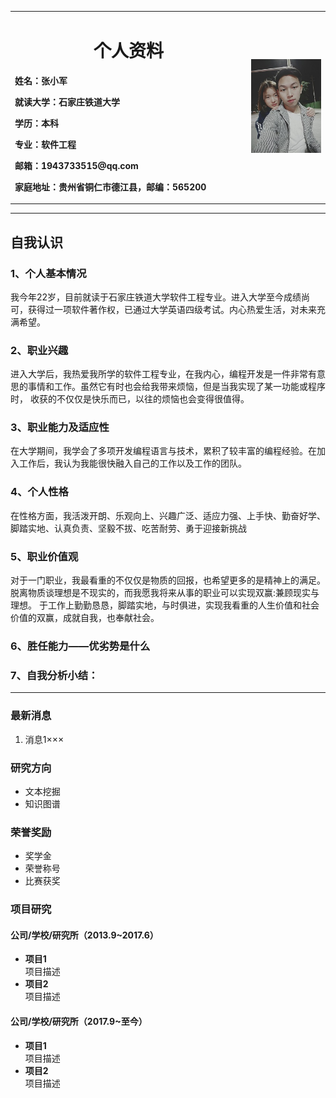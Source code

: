 <div>
<table border="0">
  <tr>
    <td width="75%">
      <h1 align="center">个人资料</h1>
      <p><b>姓名：张小军</b></p>
      <p><b>就读大学：石家庄铁道大学</b></p>
      <p><b>学历：本科</b></p>
      <p><b>专业：软件工程</b></p>
      <p><b>邮箱：1943733515@qq.com</b></p>
      <p><b>家庭地址：贵州省铜仁市德江县，邮编：565200</b></p>
    </td>
    <td width="25%">
      <img src="zhuye.jpg" width="100%">
    </td>
  </tr>
</table>
</div>

---
## 自我认识
### 1、个人基本情况
我今年22岁，目前就读于石家庄铁道大学软件工程专业。进入大学至今成绩尚可，获得过一项软件著作权，已通过大学英语四级考试。内心热爱生活，对未来充满希望。

### 2、职业兴趣
进入大学后，我热爱我所学的软件工程专业，在我内心，编程开发是一件非常有意思的事情和工作。虽然它有时也会给我带来烦恼，但是当我实现了某一功能或程序时，
收获的不仅仅是快乐而已，以往的烦恼也会变得很值得。

### 3、职业能力及适应性
在大学期间，我学会了多项开发编程语言与技术，累积了较丰富的编程经验。在加入工作后，我认为我能很快融入自己的工作以及工作的团队。
### 4、个人性格
在性格方面，我活泼开朗、乐观向上、兴趣广泛、适应力强、上手快、勤奋好学、脚踏实地、认真负责、坚毅不拔、吃苦耐劳、勇于迎接新挑战

### 5、职业价值观
对于一门职业，我最看重的不仅仅是物质的回报，也希望更多的是精神上的满足。脱离物质谈理想是不现实的，而我愿我将来从事的职业可以实现双赢:兼顾现实与理想。
于工作上勤勤恳恳，脚踏实地，与时俱进，实现我看重的人生价值和社会价值的双赢，成就自我，也奉献社会。
### 6、胜任能力——优劣势是什么

### 7、自我分析小结：

---

### 最新消息
1. 消息1×××

### 研究方向
- 文本挖掘
- 知识图谱

### 荣誉奖励
- 奖学金
- 荣誉称号
- 比赛获奖

### 项目研究
#### 公司/学校/研究所（2013.9~2017.6）
- **项目1**  
项目描述
- **项目2**  
项目描述

#### 公司/学校/研究所（2017.9~至今）
- **项目1**  
项目描述
- **项目2**  
项目描述
